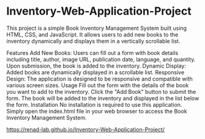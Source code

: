# Inventory-Web-Application-Project

This project is a simple Book Inventory Management System built using HTML, CSS, and JavaScript. It allows users to add new books to the inventory dynamically and displays them in a vertically scrollable list.

Features
Add New Books: Users can fill out a form with book details including title, author, image URL, publication date, language, and quantity. Upon submission, the book is added to the inventory.
Dynamic Display: Added books are dynamically displayed in a scrollable list.
Responsive Design: The application is designed to be responsive and compatible with various screen sizes.
Usage
Fill out the form with the details of the book you want to add to the inventory.
Click the "Add Book" button to submit the form.
The book will be added to the inventory and displayed in the list below the form.
Installation
No installation is required to use this application. Simply open the index.html file in your web browser to access the Book Inventory Management System.



[
](https://renad-lab.github.io/Inventory-Web-Application-Project/)https://renad-lab.github.io/Inventory-Web-Application-Project/
